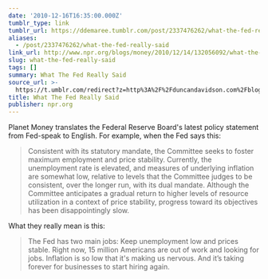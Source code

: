 ```yaml
---
date: '2010-12-16T16:35:00.000Z'
tumblr_type: link
tumblr_url: https://ddemaree.tumblr.com/post/2337476262/what-the-fed-really-said
aliases:
  - /post/2337476262/what-the-fed-really-said
link_url: http://www.npr.org/blogs/money/2010/12/14/132056092/what-the-fed-really-said
slug: what-the-fed-really-said
tags: []
summary: What The Fed Really Said
source_url: >-
  https://t.umblr.com/redirect?z=http%3A%2F%2Fduncandavidson.com%2Fblog%2F2010%2F12%2Fwhat-the-fed-said&t=MzFjNTExYjA4YjBhMDhmNzE2MzE5YjI3YTdhYWEzY2Y2MTJjYWEwMCwyMzM3NDc2MjYy&b=t%3AZwnU0JNPe2gtl9NEucydUA&p=https%3A%2F%2Fddemaree.tumblr.com%2Fpost%2F2337476262%2Fwhat-the-fed-really-said&m=1&ts=1610235744
title: What The Fed Really Said
publisher: npr.org
---
```


Planet Money translates the Federal Reserve Board's latest policy statement from Fed-speak to English. For example, when the Fed says this:

> Consistent with its statutory mandate, the Committee seeks to foster maximum employment and price stability. Currently, the unemployment rate is elevated, and measures of underlying inflation are somewhat low, relative to levels that the Committee judges to be consistent, over the longer run, with its dual mandate. Although the Committee anticipates a gradual return to higher levels of resource utilization in a context of price stability, progress toward its objectives has been disappointingly slow.

What they really mean is this:

> The Fed has two main jobs: Keep unemployment low and prices stable. Right now, 15 million Americans are out of work and looking for jobs. Inflation is so low that it's making us nervous. And it’s taking forever for businesses to start hiring again.